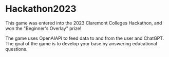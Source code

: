 # Hackathon2023

This game was entered into the 2023 Claremont Colleges Hackathon, and won the "Beginner's Overlay" prize!

The game uses OpenAIAPI to feed data to and from the user and ChatGPT. The goal of the game is to develop your base by answering educational questions.
